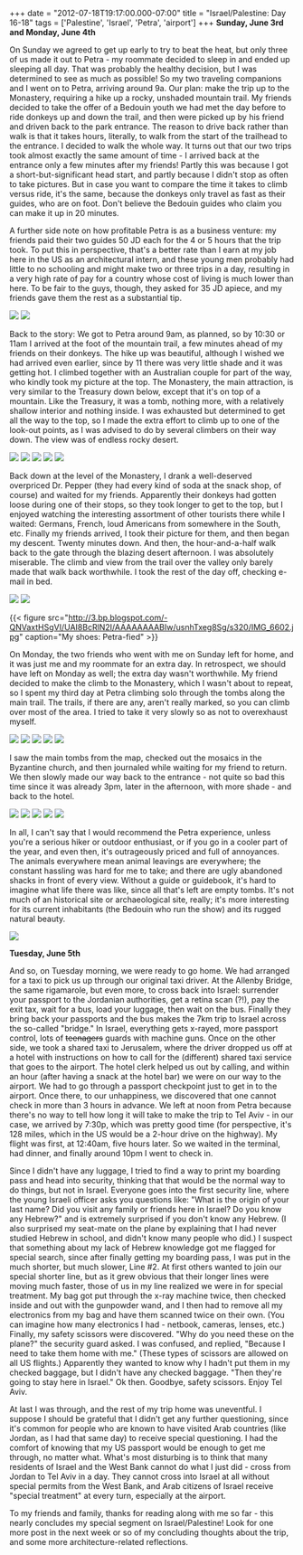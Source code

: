 +++
date = "2012-07-18T19:17:00.000-07:00"
title = "Israel/Palestine: Day 16-18"
tags = ['Palestine', 'Israel', 'Petra', 'airport']
+++
**Sunday, June 3rd and Monday, June 4th**

On Sunday we agreed to get up early to try to beat the heat, but only three of us made it out to Petra - my roommate decided to sleep in and ended up sleeping all day.  That was probably the healthy decision, but I was determined to see as much as possible!  So my two traveling companions and I went on to Petra, arriving around 9a.  Our plan: make the trip up to the Monastery, requiring a hike up a rocky, unshaded mountain trail.  My friends decided to take the offer of a Bedouin youth we had met the day before to ride donkeys up and down the trail, and then were picked up by his friend and driven back to the park entrance.  The reason to drive back rather than walk is that it takes hours, literally, to walk from the start of the trailhead to the entrance.  I decided to walk the whole way.  It turns out that our two trips took almost exactly the same amount of time - I arrived back at the entrance only a few minutes after my friends!  Partly this was because I got a short-but-significant head start, and partly because I didn't stop as often to take pictures.  But in case you want to compare the time it takes to climb versus ride, it's the same, because the donkeys only travel as fast as their guides, who are on foot.  Don't believe the Bedouin guides who claim you can make it up in 20 minutes. 

A further side note on how profitable Petra is as a business venture: my friends paid their two guides 50 JD each for the 4 or 5 hours that the trip took.  To put this in perspective, that's a better rate than I earn at my job here in the US as an architectural intern, and these young men probably had little to no schooling and might make two or three trips in a day, resulting in a very high rate of pay for a country whose cost of living is much lower than here.  To be fair to the guys, though, they asked for 35 JD apiece, and my friends gave them the rest as a substantial tip.

<img src="http://3.bp.blogspot.com/-1q4riwQMBtE/UAI77BMrlyI/AAAAAAAABHg/0X9ssksxQRA/s1600/IMG_6534.jpg"/>

<img src="http://3.bp.blogspot.com/-fU_pHQi0CPY/UAI77sfXsGI/AAAAAAAABHo/jfvXWcQDzEc/s1600/IMG_6538.jpg"/>

Back to the story:  We got to Petra around 9am, as planned, so by 10:30 or 11am I arrived at the foot of the mountain trail, a few minutes ahead of my friends on their donkeys.  The hike up was beautiful, although I wished we had arrived even earlier, since by 11 there was very little shade and it was getting hot.  I climbed together with an Australian couple for part of the way, who kindly took my picture at the top.  The Monastery, the main attraction, is very similar to the Treasury down below, except that it's on top of a mountain.  Like the Treasury, it was a tomb, nothing more, with a relatively shallow interior and nothing inside.  I was exhausted but determined to get all the way to the top, so I made the extra effort to climb up to one of the look-out points, as I was advised to do by several climbers on their way down.  The view was of endless rocky desert.

<img src="http://1.bp.blogspot.com/-FmpYVbpZRKc/UAI78cdpOFI/AAAAAAAABHw/l1kdERc2Uag/s1600/IMG_6548.jpg"/>

<img src="http://3.bp.blogspot.com/-Q-0rY29Y5jo/UAI793l8LvI/AAAAAAAABH4/uWF-z61CUG8/s1600/IMG_6552.jpg"/>

<img src="http://1.bp.blogspot.com/-_mhR5N110bY/UAI7-X60kmI/AAAAAAAABIA/k2HnZDMRdko/s1600/IMG_6553.jpg"/>

<img src="http://4.bp.blogspot.com/-_2Q11C8SEfY/UAI7-y_x5II/AAAAAAAABII/yjY10brqQHE/s1600/IMG_6557.jpg"/>

<img src="http://4.bp.blogspot.com/-rM9BguOo3vk/UAI7_iBztbI/AAAAAAAABIY/0_o-eC8LfNU/s1600/IMG_6579.jpg"/>

Back down at the level of the Monastery, I drank a well-deserved overpriced Dr. Pepper (they had every kind of soda at the snack shop, of course) and waited for my friends.  Apparently their donkeys had gotten loose during one of their stops, so they took longer to get to the top, but I enjoyed watching the interesting assortment of other tourists there while I waited: Germans, French, loud Americans from somewhere in the South, etc.  Finally my friends arrived, I took their picture for them, and then began my descent.  Twenty minutes down.  And then, the hour-and-a-half walk back to the gate through the blazing desert afternoon.  I was absolutely miserable.  The climb and view from the trail over the valley only barely made that walk back worthwhile.  I took the rest of the day off, checking e-mail in bed.

<img src="http://2.bp.blogspot.com/-OPBOcx89LLc/UAI8ABeTs_I/AAAAAAAABIg/dQdMPYZmg10/s1600/IMG_6582.jpg"/>

<img src="http://2.bp.blogspot.com/-NXvOYpQCIoo/UAI8A9qsUvI/AAAAAAAABIo/AUc6KXGFM2E/s1600/IMG_6586.jpg"/>

{{< figure src="http://3.bp.blogspot.com/-QNVaxtHSgVI/UAI8BcRlN2I/AAAAAAAABIw/usnhTxeg8Sg/s320/IMG_6602.jpg" caption="My shoes:  Petra-fied" >}}

On Monday, the two friends who went with me on Sunday left for home, and it was just me and my roommate for an extra day.  In retrospect, we should have left on Monday as well; the extra day wasn't worthwhile.  My friend decided to make the climb to the Monastery, which I wasn't about to repeat, so I spent my third day at Petra climbing solo through the tombs along the main trail.  The trails, if there are any, aren't really marked, so you can climb over most of the area.  I tried to take it very slowly so as not to overexhaust myself.

<img src="http://4.bp.blogspot.com/-WDYNln2U5ZY/UAI8CY6fDeI/AAAAAAAABI4/zADH7KuWt28/s1600/IMG_6603.jpg"/>

<img src="http://4.bp.blogspot.com/-6POcJOnnogw/UAI8C9J5TpI/AAAAAAAABJA/y6JZ8dhMh_Q/s1600/IMG_6607.jpg"/>

<img src="http://3.bp.blogspot.com/-Ru2XN_Dw4ME/UAI8DnYEklI/AAAAAAAABJI/HS1nL0Wed44/s1600/IMG_6618.jpg"/>

<img src="http://2.bp.blogspot.com/-_FbywilG3kA/UAI8EA2JLOI/AAAAAAAABJQ/rVrY8GH2Vt0/s1600/IMG_6620.jpg"/>

<img src="http://4.bp.blogspot.com/-Yim_jNJTrmk/UAI8E4ox08I/AAAAAAAABJY/bBqTk92zNXk/s1600/IMG_6626.jpg"/>

I saw the main tombs from the map, checked out the mosaics in the  Byzantine church, and then journaled while waiting for my friend to  return.  We then slowly made our way back to the entrance - not quite so  bad this time since it was already 3pm, later in the afternoon, with  more shade - and back to the hotel.

<img src="http://3.bp.blogspot.com/-mjcyrX1LTWU/UAI8FhK1TpI/AAAAAAAABJg/iCBMQesQ6Jc/s1600/IMG_6640.jpg"/>

<img src="http://1.bp.blogspot.com/-aI1iDrhXEjk/UAI8Fzn_QZI/AAAAAAAABJo/qXC2mLPJLcI/s1600/IMG_6635.jpg"/>

<img src="http://1.bp.blogspot.com/-uBXrBsw9a6g/UAI8GezXHXI/AAAAAAAABJw/dN1Ncr534CA/s1600/IMG_6638.jpg"/>

<img src="http://4.bp.blogspot.com/-P4q0dKsxRhw/UAI8HHJh7KI/AAAAAAAABJ4/m55tKnzekug/s1600/IMG_6646.jpg"/>

<img src="http://1.bp.blogspot.com/-119ajBPNZeI/UAI8H-RhhmI/AAAAAAAABKA/B9lseUFpLnk/s1600/IMG_6649.jpg"/>

In all, I can't say that I would recommend the Petra experience, unless you're a serious hiker or outdoor enthusiast, or if you go in a cooler part of the year, and even then, it's outrageously priced and full of annoyances.  The animals everywhere mean animal leavings are everywhere; the constant hassling was hard for me to take; and there are ugly abandoned shacks in front of every view.  Without a guide or guidebook, it's hard to imagine what life there was like, since all that's left are empty tombs.  It's not much of an historical site or archaeological site, really; it's more interesting for its current inhabitants (the Bedouin who run the show) and its rugged natural beauty.

<img src="http://4.bp.blogspot.com/-2zSHlfKFWyo/UAI8IrcSxbI/AAAAAAAABKI/QcR-jzt1ep0/s1600/IMG_6653.jpg"/>

**Tuesday, June 5th**

And so, on Tuesday morning, we were ready to go home.  We had arranged for a taxi to pick us up through our original taxi driver.  At the Allenby Bridge, the same rigamarole, but even more, to cross back into Israel: surrender your passport to the Jordanian authorities, get a retina scan (?!), pay the exit tax, wait for a bus, load your luggage, then wait on the bus.  Finally they bring back your passports and the bus makes the 7km trip to Israel across the so-called "bridge."  In Israel, everything gets x-rayed, more passport control, lots of <strike>teenagers</strike> guards with machine guns.  Once on the other side, we took a shared taxi to Jerusalem, where the driver dropped us off at a hotel with instructions on how to call for the (different) shared taxi service that goes to the airport.  The hotel clerk helped us out by calling, and within an hour (after having a snack at the hotel bar) we were on our way to the airport.  We had to go through a passport checkpoint just to get in to the airport.  Once there, to our unhappiness, we discovered that one cannot check in more than 3 hours in advance.  We left at noon from Petra because there's no way to tell how long it will take to make the trip to Tel Aviv - in our case, we arrived by 7:30p, which was pretty good time (for perspective, it's 128 miles, which in the US would be a 2-hour drive on the highway).  My flight was first, at 12:40am, five hours later.  So we waited in the terminal, had dinner, and finally around 10pm I went to check in.

Since I didn't have any luggage, I tried to find a way to print my boarding pass and head into security, thinking that that would be the normal way to do things, but not in Israel.  Everyone goes into the first security line, where the young Israeli officer asks you questions like:  "What is the origin of your last name?  Did you visit any family or friends here in Israel?  Do you know any Hebrew?" and is extremely surprised if you don't know any Hebrew.  (I also surprised my seat-mate on the plane by explaining that I had never studied Hebrew in school, and didn't know many people who did.)  I suspect that something about my lack of Hebrew knowledge got me flagged for special search, since after finally getting my boarding pass, I was put in the much shorter, but much slower, Line #2.  At first others wanted to join our special shorter line, but as it grew obvious that their longer lines were moving much faster, those of us in my line realized we were in for special treatment.  My bag got put through the x-ray machine twice, then checked inside and out with the gunpowder wand, and I then had to remove all my electronics from my bag and have them scanned twice on their own.  (You can imagine how many electronics I had - netbook, cameras, lenses, etc.)  Finally, my safety scissors were discovered.  "Why do you need these on the plane?" the security guard asked.  I was confused, and replied, "Because I need to take them home with me."  (These types of scissors are allowed on all US flights.)  Apparently they wanted to know why I hadn't put them in my checked baggage, but I didn't have any checked baggage.  "Then they're going to stay here in Israel."  Ok then.  Goodbye, safety scissors.  Enjoy Tel Aviv.

At last I was through, and the rest of my trip home was uneventful.  I suppose I should be grateful that I didn't get any further questioning, since it's common for people who are known to have visited Arab countries (like Jordan, as I had that same day) to receive special questioning.  I had the comfort of knowing that my US passport would be enough to get me through, no matter what.  What's most disturbing is to think that many residents of Israel and the West Bank cannot do what I just did - cross from Jordan to Tel Aviv in a day.  They cannot cross into Israel at all without special permits from the West Bank, and Arab citizens of Israel receive "special treatment" at every turn, especially at the airport.

To my friends and family, thanks for reading along with  me so far - this nearly concludes my special segment on Israel/Palestine!  Look for one more post in the next week or so of my concluding thoughts about the trip, and some more architecture-related reflections.
